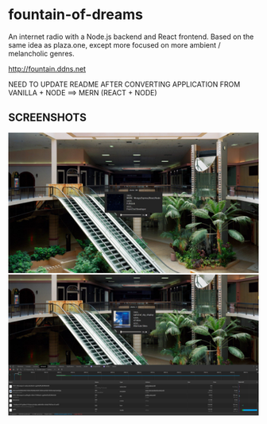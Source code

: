 # fountain-of-dreams

An internet radio with a Node.js backend and React frontend. Based on the same idea as plaza.one, except more focused on more ambient / melancholic genres.

http://fountain.ddns.net

NEED TO UPDATE README AFTER CONVERTING APPLICATION FROM VANILLA + NODE ==> MERN (REACT + NODE)

## SCREENSHOTS

![Interface in development mode](content\vivaldi_ZVK2eC8eND.jpg)
![Live project interface with network events](content\vivaldi_2FbiXTDoEt.jpg)
<!-- ![Raspberry Pi / server interface]() -->